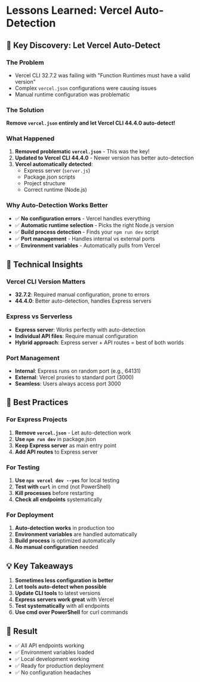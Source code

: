 # Lessons Learned: Vercel Auto-Detection

## 🎯 Key Discovery: Let Vercel Auto-Detect

### The Problem
- Vercel CLI 32.7.2 was failing with "Function Runtimes must have a valid version"
- Complex `vercel.json` configurations were causing issues
- Manual runtime configuration was problematic

### The Solution
**Remove `vercel.json` entirely and let Vercel CLI 44.4.0 auto-detect!**

### What Happened
1. **Removed problematic `vercel.json`** - This was the key!
2. **Updated to Vercel CLI 44.4.0** - Newer version has better auto-detection
3. **Vercel automatically detected**:
   - Express server (`server.js`)
   - Package.json scripts
   - Project structure
   - Correct runtime (Node.js)

### Why Auto-Detection Works Better
- ✅ **No configuration errors** - Vercel handles everything
- ✅ **Automatic runtime selection** - Picks the right Node.js version
- ✅ **Build process detection** - Finds your `npm run dev` script
- ✅ **Port management** - Handles internal vs external ports
- ✅ **Environment variables** - Automatically pulls from Vercel

## 🔧 Technical Insights

### Vercel CLI Version Matters
- **32.7.2**: Required manual configuration, prone to errors
- **44.4.0**: Better auto-detection, handles Express servers

### Express vs Serverless
- **Express server**: Works perfectly with auto-detection
- **Individual API files**: Require manual configuration
- **Hybrid approach**: Express server + API routes = best of both worlds

### Port Management
- **Internal**: Express runs on random port (e.g., 64131)
- **External**: Vercel proxies to standard port (3000)
- **Seamless**: Users always access port 3000

## 🚀 Best Practices

### For Express Projects
1. **Remove `vercel.json`** - Let auto-detection work
2. **Use `npm run dev`** in package.json
3. **Keep Express server** as main entry point
4. **Add API routes** to Express server

### For Testing
1. **Use `npx vercel dev --yes`** for local testing
2. **Test with `curl`** in cmd (not PowerShell)
3. **Kill processes** before restarting
4. **Check all endpoints** systematically

### For Deployment
1. **Auto-detection works** in production too
2. **Environment variables** are handled automatically
3. **Build process** is optimized automatically
4. **No manual configuration** needed

## 💡 Key Takeaways

1. **Sometimes less configuration is better**
2. **Let tools auto-detect when possible**
3. **Update CLI tools** to latest versions
4. **Express servers work great** with Vercel
5. **Test systematically** with all endpoints
6. **Use cmd over PowerShell** for curl commands

## 🎉 Result
- ✅ All API endpoints working
- ✅ Environment variables loaded
- ✅ Local development working
- ✅ Ready for production deployment
- ✅ No configuration headaches 